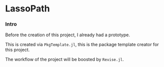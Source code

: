 # LassoPath

### **Intro**

Before the creation of this project, I already had a prototype. 

This is created via `PkgTemplate.jl`, this is the package template creator for this project. 

The workflow of the project will be boosted by `Revise.jl`. 






